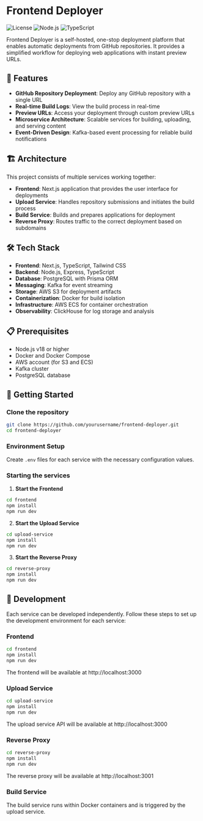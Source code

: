 # Frontend Deployer

![License](https://img.shields.io/badge/license-MIT-blue.svg)
![Node.js](https://img.shields.io/badge/Node.js-v18+-green.svg)
![TypeScript](https://img.shields.io/badge/TypeScript-v5.0+-blue.svg)

Frontend Deployer is a self-hosted, one-stop deployment platform that enables automatic deployments from GitHub repositories. It provides a simplified workflow for deploying web applications with instant preview URLs.

## 🚀 Features

- **GitHub Repository Deployment**: Deploy any GitHub repository with a single URL
- **Real-time Build Logs**: View the build process in real-time
- **Preview URLs**: Access your deployment through custom preview URLs
- **Microservice Architecture**: Scalable services for building, uploading, and serving content
- **Event-Driven Design**: Kafka-based event processing for reliable build notifications

## 🏗️ Architecture

This project consists of multiple services working together:

- **Frontend**: Next.js application that provides the user interface for deployments
- **Upload Service**: Handles repository submissions and initiates the build process
- **Build Service**: Builds and prepares applications for deployment
- **Reverse Proxy**: Routes traffic to the correct deployment based on subdomains

## 🛠️ Tech Stack

- **Frontend**: Next.js, TypeScript, Tailwind CSS
- **Backend**: Node.js, Express, TypeScript
- **Database**: PostgreSQL with Prisma ORM
- **Messaging**: Kafka for event streaming
- **Storage**: AWS S3 for deployment artifacts
- **Containerization**: Docker for build isolation
- **Infrastructure**: AWS ECS for container orchestration
- **Observability**: ClickHouse for log storage and analysis

## 📋 Prerequisites

- Node.js v18 or higher
- Docker and Docker Compose
- AWS account (for S3 and ECS)
- Kafka cluster
- PostgreSQL database

## 🚦 Getting Started

### Clone the repository

```bash
git clone https://github.com/yourusername/frontend-deployer.git
cd frontend-deployer
```

### Environment Setup

Create `.env` files for each service with the necessary configuration values.

### Starting the services

1. **Start the Frontend**

```bash
cd frontend
npm install
npm run dev
```

2. **Start the Upload Service**

```bash
cd upload-service
npm install
npm run dev
```

3. **Start the Reverse Proxy**

```bash
cd reverse-proxy
npm install
npm run dev
```

## 🔧 Development

Each service can be developed independently. Follow these steps to set up the development environment for each service:

### Frontend

```bash
cd frontend
npm install
npm run dev
```

The frontend will be available at http://localhost:3000

### Upload Service

```bash
cd upload-service
npm install
npm run dev
```

The upload service API will be available at http://localhost:3000

### Reverse Proxy

```bash
cd reverse-proxy
npm install
npm run dev
```

The reverse proxy will be available at http://localhost:3001

### Build Service

The build service runs within Docker containers and is triggered by the upload service.
